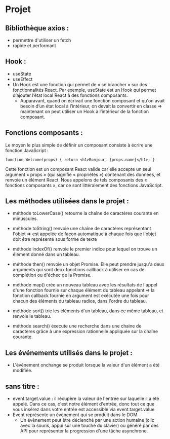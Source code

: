 # Projet

## Bibliothèque axios : 
- permettre d'utiliser un fetch
- rapide et performant

## Hook :
- useState
- useEffect
- Un Hook est une fonction qui permet de « se brancher » sur des fonctionnalités React.
Par exemple, useState est un Hook qui permet d’ajouter l’état local React à des fonctions composants.
  - Auparavant, quand on écrivait une fonction composant et qu'on avait  besoin d’un état local à l’intérieur,
  on devait la convertir en classe => maintenant on peut utiliser un Hook à l’intérieur de la fonction composant.

## Fonctions composants :
Le moyen le plus simple de définir un composant consiste à écrire une fonction JavaScript :

`function Welcome(props) {
return <h1>Bonjour, {props.name}</h1>;
}`

Cette fonction est un composant React valide car elle accepte un seul argument « props » (qui signifie « propriétés ») contenant des données,
et renvoie un élément React. Nous appelons de tels composants des « fonctions composants », car ce sont littéralement des fonctions JavaScript.

## Les méthodes utilisées dans le projet :
- méthode toLowerCase() retourne la chaîne de caractères courante en minuscules.
- méthode toString() renvoie une chaîne de caractères représentant l'objet => est appelée de façon automatique à chaque fois que l'objet doit être représenté sous forme de texte
- méthode indexOf() renvoie le premier indice pour lequel on trouve un élément donné dans un tableau.

- méthode then() renvoie un objet Promise. Elle peut prendre jusqu'à deux arguments qui sont deux fonctions callback à utiliser en cas de complétion ou d'échec de la Promise.
- méthode map() crée un nouveau tableau avec les résultats de l'appel d'une fonction fournie sur chaque élément du tableau appelant => la fonction callback fournie en argument est exécutée une fois pour chacun des éléments du tableau radios, dans l'ordre du tableau.
- méthode sort() trie les éléments d'un tableau, dans ce même tableau, et renvoie le tableau.
- méthode search() éxecute une recherche dans une chaine de caractères grâce à une expression rationnelle appliquée sur la chaîne courante.

## Les événements utilisés dans le projet :
- L'événement onchange se produit lorsque la valeur d'un élément a été modifiée.


## sans titre :
- event.target.value : il récupère la valeur de l'entrée sur laquelle il a été appelé.
Dans ce cas, c'est notre élément d'entrée, donc tout ce que vous insérez dans votre entrée est accessible via event.target.value
- Event représente un évènement qui se produit dans le DOM.
  - Un évènement peut être déclenché par une action humaine (clic avec la souris, appui sur une touche du clavier) ou généré par des API pour représenter la progression d'une tâche asynchrone.